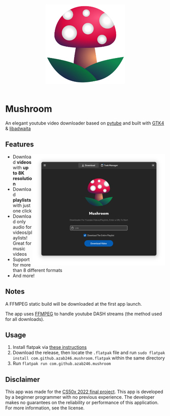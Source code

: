 <p align="center">
  <img src="https://raw.githubusercontent.com/azab246/Mushroom/Main/src/res/Mushroom.svg" height="250px" vspace="20px" alt="Mushroom logo">
</p>
 
# Mushroom 
An elegant youtube video downloader based on [pytube](https://github.com/pytube/pytube) and built with [GTK4](https://github.com/GNOME/pygobject) & [libadwaita](https://gitlab.gnome.org/GNOME/libadwaita)

## Features
<img src="https://raw.githubusercontent.com/azab246/Mushroom/Main/Screenshots/01-dark-prealpha.png" height="350px" align="right" alt="Main menu screenshot">

- Download __videos__ with __up to 8K resolution__
- Download __playlists__ with just one click
- Download only audio for videos/playlists! Great for music videos
- Support for more than 8 different formats
- And more!

## Notes
A FFMPEG static build will be downloaded at the first app launch.

The app uses [FFMPEG](https://ffmpeg.org/) to handle youtube DASH streams (the method used for all downloads).

## Usage
1. Install flatpak via [these instructions](https://flatpak.org/setup/)
2. Download the release, then locate the `.flatpak` file and run `sudo flatpak install com.github.azab246.mushroom.flatpak` within the same directory
3. Run `flatpak run com.github.azab246.mushroom`

## Disclaimer
This app was made for the [CS50x 2022 final project](https://cs50.harvard.edu/x/2022/).
This app is developed by a beginner programmer with no previous experience. The developer makes no guarantees on the reliability or performance of this application. For more information, see the license.
